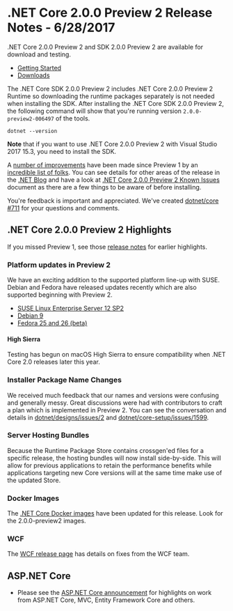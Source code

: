 # .NET Core 2.0.0 Preview 2 Release Notes - 6/28/2017

.NET Core 2.0.0 Preview 2 and SDK 2.0.0 Preview 2 are available for download and testing.

* [Getting Started](https://www.microsoft.com/net/core/preview)
* [Downloads](https://github.com/dotnet/core/blob/master/release-notes/download-archives/2.0.0-preview2-download.md)

The .NET Core SDK 2.0.0 Preview 2 includes .NET Core 2.0.0 Preview 2 Runtime so downloading the runtime packages separately is not needed when installing the SDK. After installing the .NET Core SDK 2.0.0 Preview 2, the following command will show that you're running version `2.0.0-preview2-006497` of the tools.

`dotnet --version`

**Note** that if you want to use .NET Core 2.0.0 Preview 2 with Visual Studio 2017 15.3, you need to install the SDK.

A [number of improvements](2.0.0-preview2-commit.md) have been made since Preview 1 by an [incredible list of folks](2.0.0-preview2-contributor.md). You can see details for other areas of the release in the [.NET Blog](https://blogs.msdn.microsoft.com/dotnet/2017/06/28/announcing-net-core-2-0-preview-2/) and have a look at [.NET Core 2.0.0 Preview 2 Known Issues](2.0.0-preview2-known-issues.md) document as there are a few things to be aware of before installing.

You're feedback is important and appreciated. We've created [dotnet/core #711](https://github.com/dotnet/core/issues/711) for your questions and comments.

## .NET Core 2.0.0 Preview 2 Highlights

If you missed Preview 1, see those [release notes](2.0.0-preview1.md) for earlier highlights.

### Platform updates in Preview 2

We have an exciting addition to the supported platform line-up with SUSE. Debian and Fedora have released updates recently which are also supported beginning with Preview 2.

* [SUSE Linux Enterprise Server 12 SP2](https://www.suse.com/products/server/)
* [Debian 9](https://www.debian.org/News/2017/20170617)
* [Fedora 25 and 26 (beta)](https://getfedora.org)

#### High Sierra

Testing has begun on macOS High Sierra to ensure compatibility when .NET Core 2.0 releases later this year.

### Installer Package Name Changes

We received much feedback that our names and versions were confusing and generally messy. Great discussions were had with contributors to craft a plan which is implemented in Preview 2. You can see the conversation and details in [dotnet/designs/issues/2](https://github.com/dotnet/designs/issues/2) and [dotnet/core-setup/issues/1599](https://github.com/dotnet/core-setup/issues/1599).

### Server Hosting Bundles

Because the Runtime Package Store contains crossgen'ed files for a specific release, the hosting bundles will now install side-by-side. This will allow for previous applications to retain the performance benefits while applications targeting new Core versions will at the same time make use of the updated Store.

### Docker Images

The [.NET Core Docker images](https://hub.docker.com/r/microsoft/dotnet/) have been updated for this release. Look for the 2.0.0-preview2 images.

### WCF

The [WCF release page](https://github.com/dotnet/wcf/releases/tag/v2.0.0-preview2) has details on fixes from the WCF team.

## ASP.NET Core

* Please see the [ASP.NET Core announcement](https://blogs.msdn.microsoft.com/webdev/2017/06/28/introducing-asp-net-core-2-0-preview-2) for highlights on work from ASP.NET Core, MVC, Entity Framework Core and others.